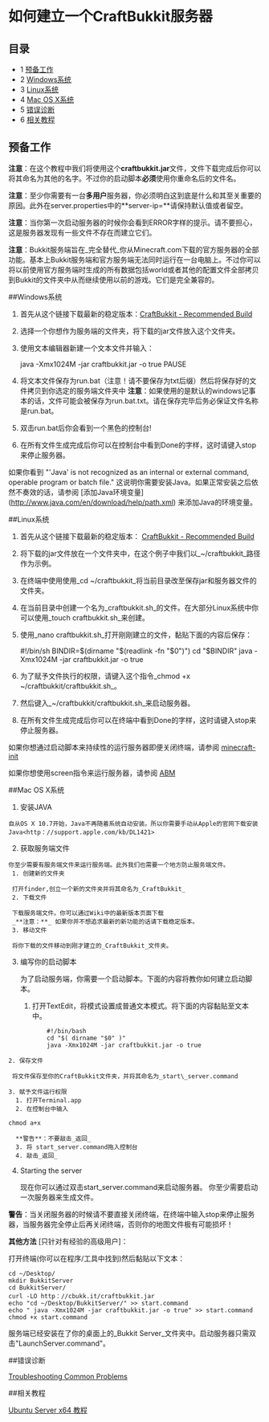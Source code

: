 # 如何建立一个CraftBukkit服务器

## 目录

  * 1 [预备工作](#预备工作)
  * 2 [Windows系统](#windows系统)
  * 3 [Linux系统](#linux系统)
  * 4 [Mac OS X系统](#mac-os-x系统)
  * 5 [错误诊断](#错误诊断)
  * 6 [相关教程](#相关教程)

## 预备工作

**注意**：在这个教程中我们将使用这个**craftbukkit.jar**文件，文件下载完成后你可以将其命名为其他的名字。不过你的启动脚本**必须**使用你重命名后的文件名。

**注意**：至少你需要有一台**多用户**服务器，你必须明白这到底是什么和其至关重要的原因。此外在server.properties中的**server-ip=**请保持默认值或者留空。

**注意**：当你第一次启动服务器的时候你会看到ERROR字样的提示。请不要担心，这是服务器发现有一些文件不存在而建立它们。

**注意**：Bukkit服务端旨在_完全替代_你从Minecraft.com下载的官方服务器的全部功能。基本上Bukkit服务端和官方服务端无法同时运行在一台电脑上。不过你可以将以前使用官方服务端时生成的所有数据包括world或者其他的配置文件全部拷贝到Bukkit的文件夹中从而继续使用以前的游戏。它们是完全兼容的。

##Windows系统

   1. 首先从这个链接下载最新的稳定版本：[CraftBukkit - Recommended Build](http://dl.bukkit.org/latest-rb/craftbukkit.jar)
   
   2. 选择一个你想作为服务端的文件夹，将下载的jar文件放入这个文件夹。
   
   3. 使用文本编辑器新建一个文本文件并输入：


    	java -Xmx1024M -jar craftbukkit.jar -o true
    	PAUSE


   4. 将文本文件保存为run.bat（注意！请不要保存为txt后缀）然后将保存好的文件拷贝到你选定的服务端文件夹中 **注意**：如果使用的是默认的windows记事本的话，文件可能会被保存为run.bat.txt。请在保存完毕后务必保证文件名称是run.bat。
   
   5. 双击run.bat后你会看到一个黑色的控制台!
   
   6. 在所有文件生成完成后你可以在控制台中看到Done的字样，这时请键入stop来停止服务器。

   如果你看到 "'Java' is not recognized as an internal or external command, operable program or batch file." 这说明你需要安装Java。如果正常安装之后依然不奏效的话，请参阅 [添加Java环境变量] (http://www.java.com/en/download/help/path.xml) 来添加Java的环境变量。

##Linux系统

   1. 首先从这个链接下载最新的稳定版本： [CraftBukkit - Recommended Build](http://dl.bukkit.org/latest-rb/craftbukkit.jar)
   
   2. 将下载的jar文件放在一个文件夹中，在这个例子中我们以_~/craftbukkit_路径作为示例。
   
   3. 在终端中使用使用_cd ~/craftbukkit_将当前目录改至保存jar和服务器文件的文件夹。
   
   4. 在当前目录中创建一个名为_craftbukkit.sh_的文件。在大部分Linux系统中你可以使用_touch craftbukkit.sh_来创建。
   
   5. 使用_nano craftbukkit.sh_打开刚刚建立的文件，黏贴下面的内容后保存：

		#!/bin/sh
		BINDIR=$(dirname "$(readlink -fn "$0")")
		cd "$BINDIR"
		java -Xmx1024M -jar craftbukkit.jar -o true


   6. 为了赋予文件执行的权限，请键入这个指令_chmod +x ~/craftbukkit/craftbukkit.sh_。

   7. 然后键入_~/craftbukkit/craftbukkit.sh_来启动服务器。

   8. 在所有文件生成完成后你可以在终端中看到Done的字样，这时请键入stop来停止服务器。

   如果你想通过启动脚本来持续性的运行服务器即便关闭终端，请参阅 [minecraft-init](https://github.com/Ahtenus/minecraft-init)

   如果你想使用screen指令来运行服务器，请参阅 [ABM](http://dev.bukkit.org/server-mods/ascii-bukkit-menu/)

##Mac OS X系统

   1. 安装JAVA

    自从OS X 10.7开始，Java不再随着系统自动安装。所以你需要手动从Apple的官网下载安装Java<http：//support.apple.com/kb/DL1421>
   2. 获取服务端文件

    你至少需要有服务端文件来运行服务端。此外我们也需要一个地方防止服务端文件。
     1. 创建新的文件夹

     打开finder,创立一个新的文件夹并将其命名为_CraftBukkit_
     2. 下载文件

     下载服务端文件。你可以通过Wiki中的最新版本页面下载
     _**注意：**_ 如果你并不想追求最新的新功能的话请下载稳定版本。
     3. 移动文件

     将你下载的文件移动到刚才建立的_CraftBukkit_文件夹。
  3. 编写你的启动脚本

     为了启动服务端，你需要一个启动脚本。下面的内容将教你如何建立启动脚本。
     1. 打开TextEdit，将模式设置成普通文本模式。将下面的内容黏贴至文本中。


                #!/bin/bash
                cd "$( dirname "$0" )"
                java -Xmx1024M -jar craftbukkit.jar -o true

    2. 保存文件

     将文件保存至你的CraftBukkit文件夹，并将其命名为_start\_server.command
     
    3. 赋予文件运行权限
      1. 打开Terminal.app
      2. 在控制台中输入

    chmod a+x
	
	  **警告**：不要敲击_返回_
      3. 将 start_server.command拖入控制台
      4. 敲击_返回_
  4. Starting the server

     现在你可以通过双击start_server.command来启动服务器。
	 你至少需要启动一次服务器来生成文件。


**警告**：当关闭服务器的时候请不要直接关闭终端，在终端中输入stop来停止服务器，当服务器完全停止后再关闭终端，否则你的地图文件极有可能损坏！

**其他方法** [只针对有经验的高级用户]：

打开终端(你可以在程序/工具中找到)然后黏贴以下文本：

	cd ~/Desktop/
	mkdir BukkitServer
	cd BukkitServer/
	curl -LO http：//cbukk.it/craftbukkit.jar
	echo "cd ~/Desktop/BukkitServer/" >> start.command
	echo " java -Xmx1024M -jar craftbukkit.jar -o true" >> start.command
	chmod +x start.command


服务端已经安装在了你的桌面上的_Bukkit Server_文件夹中。启动服务器只需双击"LaunchServer.command"。

##错误诊断

[Troubleshooting Common Problems](Troubleshooting_Common_Problems.md)

##相关教程

[Ubuntu Server x64 教程](http://forums.bukkit.org/threads/how-to-setup-a-ubuntu-craftbukkit-server-x64-running-java-x64.598/)
